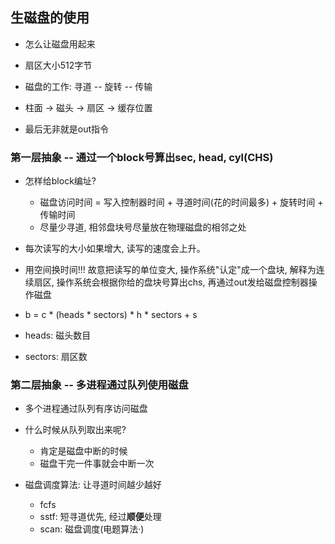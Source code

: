 ## 生磁盘的使用

- 怎么让磁盘用起来

- 扇区大小512字节
- 磁盘的工作: 寻道 -- 旋转 -- 传输
- 柱面 -> 磁头 -> 扇区 -> 缓存位置

- 最后无非就是out指令

### 第一层抽象 -- 通过一个block号算出sec, head, cyl(CHS)

- 怎样给block编址?

  - 磁盘访问时间 = 写入控制器时间 + 寻道时间(花的时间最多) + 旋转时间 + 传输时间
  - 尽量少寻道, 相邻盘块号尽量放在物理磁盘的相邻之处

- 每次读写的大小如果增大, 读写的速度会上升。 
- 用空间换时间!!! 故意把读写的单位变大, 操作系统"认定"成一个盘块, 解释为连续扇区, 操作系统会根据你给的盘块号算出chs, 再通过out发给磁盘控制器操作磁盘

- b = c * (heads * sectors) * h * sectors + s
- heads: 磁头数目
- sectors: 扇区数

### 第二层抽象 -- 多进程通过队列使用磁盘
- 多个进程通过队列有序访问磁盘
- 什么时候从队列取出来呢? 
    - 肯定是磁盘中断的时候
    - 磁盘干完一件事就会中断一次

- 磁盘调度算法: 让寻道时间越少越好
    - fcfs
    - sstf: 短寻道优先, 经过**顺便**处理 
    - scan: 磁盘调度(电题算法·)